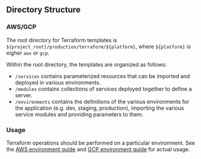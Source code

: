 ## Directory Structure

### AWS/GCP

The root directory for Terraform templates is `${project_root}/production/terraform/${platform}`,
where `${platform}` is eigher `aws` or `gcp`.

Within the root directory, the templates are organized as follows:

-   `/services` contains parameterized resources that can be imported and deployed in various
    environments.
-   `/modules` contains collections of services deployed together to define a server.
-   `/environments` contains the definitions of the various environments for the application (e.g.
    dev, staging, production), importing the various service modules and providing parameters to
    them.

### Usage

Terraform operations should be performed on a particular environment. See the
[AWS environment guide](/production/terraform/aws/environments/README.md) and
[GCP environment guide](/production/terraform/gcp/environments/README.md) for actual usage.
